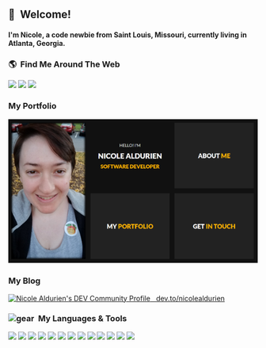 ## 👋&nbsp;&nbsp;Welcome! 

#### I'm Nicole, a code newbie from Saint Louis, Missouri, currently living in Atlanta, Georgia.



### 🌎&nbsp;&nbsp;Find Me Around The Web
<a href="https://www.linkedin.com/in/nicole.aldurien/"><img src="https://img.shields.io/badge/linkedin-%230077B5.svg?&style=for-the-badge&logo=linkedin&logoColor=white" /></a> <a href="mailto:nicole.aldurien@gmail.com?subject=Olá%20Nicole%20Aldurien"><img src="https://img.shields.io/badge/gmail-%23D14836.svg?&style=for-the-badge&logo=gmail&logoColor=white" /></a> <a href="https://www.twitter.com/in/nicolealdurien/"><img src="https://img.shields.io/badge/twitter-%230077B5.svg?&style=for-the-badge&logo=linkedin&logoColor=white" /></a> 


### My Portfolio
<a href="https://nicole-aldurien.surge.sh"><img src="https://raw.githubusercontent.com/nicolealdurien/nicolealdurien/main/portfolio.png" /></a> 


### My Blog
<a href="https://dev.to/nicolealdurien">
  <img src="https://d2fltix0v2e0sb.cloudfront.net/dev-badge.svg" alt="Nicole Aldurien's DEV Community Profile" height="30" width="30">&nbsp;&nbsp;&nbsp;dev.to/nicolealdurien
</a>

### <img src="https://emojipedia-us.s3.dualstack.us-west-1.amazonaws.com/thumbs/240/apple/237/gear_2699.png" width="20" alt="gear" />&nbsp;&nbsp;My Languages & Tools

![](https://img.shields.io/badge/Code-Python-informational?style=flat&logo=PYTHON&logoColor=white&color=2abdba)
![](https://img.shields.io/badge/Code-Javascript-informational?style=flat&logo=javascript&logoColor=white&color=2abdba)
![](https://img.shields.io/badge/RDBMS-PostgreSQL-informational?style=flat&logo=PostgreSQL&logoColor=white&color=2abdba)
![](https://img.shields.io/badge/Database-MongoDB-informational?style=flat&logo=mongodb&logoColor=white&color=2abdba)
![](https://img.shields.io/badge/Platform-Node.js-informational?style=flat&logo=Node.js&logoColor=white&color=2abdba)
![](https://img.shields.io/badge/Editor-Vim-informational?style=flat&logo=Vim&logoColor=white&color=2abdba)
![](https://img.shields.io/badge/Editor-VS%20Code-informational?style=flat&logo=visual-studio-code&logoColor=white&color=2abdba)
![](https://img.shields.io/badge/Hosting-Heroku-informational?style=flat&logo=heroku&logoColor=white&color=2abdba)
![](https://img.shields.io/badge/Code-HTML5-informational?style=flat&logo=html5&logoColor=white&color=2abdba)
![](https://img.shields.io/badge/Code-CSS3-informational?style=flat&logo=css3&logoColor=white&color=2abdba)
![](https://img.shields.io/badge/Framework-Express-informational?style=flat&logo=express&logoColor=white&color=2abdba)
![](https://img.shields.io/badge/Library-React-informational?style=flat&logo=react&logoColor=white&color=2abdba)
![](https://img.shields.io/badge/Library-Redux-informational?style=flat&logo=redux&logoColor=white&color=2abdba)

<!--
**nicolealdurien/nicolealdurien** is a ✨ _special_ ✨ repository because its `README.md` (this file) appears on your GitHub profile.

Here are some ideas to get you started:

- 🔭 I’m currently working on ...
- 🌱 I’m currently learning ...
- 👯 I’m looking to collaborate on ...
- 🤔 I’m looking for help with ...
- 💬 Ask me about ...
- 📫 How to reach me: ...
- 😄 Pronouns: ...
- ⚡ Fun fact: ...
-->
